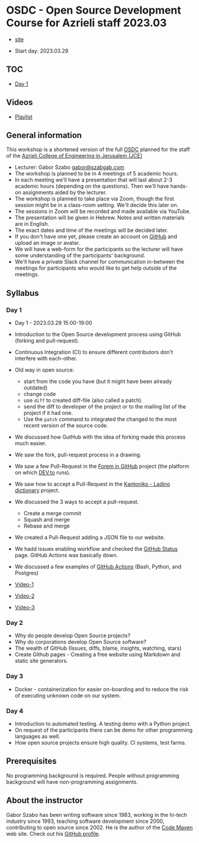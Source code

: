 # OSDC - Open Source Development Course for Azrieli staff 2023.03

* [site](https://osdc.code-maven.com/osdc-2023-03-azrieli-staff-workshop/)

* Start day: 2023.03.29

## TOC

* [Day 1](#day-1)

## Videos

* [Playlist]()


## General information

This workshop is a shortened version of the full [OSDC](https://osdc.code-maven.com/) planned for the staff of the [Azrieli College of Engineering in Jerusalem (JCE)](https://www.jce.ac.il/)

* Lecturer: Gabor Szabo gabor@szabgab.com
* The workshop is planned to be in 4 meetings of 5 academic hours.
* In each meeting we'll have a presentation that will last about 2-3 academic hours (depending on the questions). Then we'll have hands-on assignments aided by the lecturer.
* The workshop is planned to take place via Zoom, though the first session might be in a class-room setting. We'll decide this later on.
* The sessions in Zoom will be recorded and made available via YouTube.
* The presentation will be given in Hebrew. Notes and written materials are in English.
* The exact dates and time of the meetings will be decided later.
* If you don't have one yet, please create an account on [GitHub](https://github.com/) and upload an image or avatar.
* We will have a web-form for the participants so the lecturer will have some understanding of the participants' background.
* We'll have a private Slack channel for communication in-between the meetings for participants who would like to get help outside of the meetings.

## Syllabus

### Day 1

* Day 1 - 2023.03.29  15:00-19:00

* Introduction to the Open Source development process using GitHub (forking and pull-request).
* Continuous Integration (CI) to ensure different contributors don't interfere with each-other.

* Old way in open source:
    * start from the code you have (but it might have been already outdated)
    * change code
    * use `diff` to created  diff-file (also called a patch).
    * send the diff to developer of the project or to the mailing list of the project if it had one.
    * Use the `patch` command to integrated the changed to the most recent version of the source code.

* We discussed how GutHub with the idea of forking made this process much easier.

* We saw the fork, pull-request process in a drawing.

* We saw a few Pull-Request in the [Forem in GitHub](https://github.com/forem/) project (the platform on which [DEV.to](https://dev.to/) runs).

* We saw how to accept a Pull-Request in the [Kantoniko - Ladino dictionary](https://kantoniko.com/) project.

* We discussed the 3 ways to accept a pull-request.
    * Create a merge commit
    * Squash and merge
    * Rebase and merge

* We created a Pull-Request adding a JSON file to our website.

* We hadd issues enabling workflow and checked the [GitHub Status](https://www.githubstatus.com/) page. GitHub Actions was basically down.

* We discussed a few examples of [GitHub Actions](https://code-maven.com/github-actions) (Bash, Python, and Postgres)



* [Video-1](https://youtu.be/AZXlVekU2zs)
* [Video-2](https://youtu.be/lxuDJxM7IHE)
* [Video-3](https://youtu.be/MklaxNvqJF0)


### Day 2

* Why do people develop Open Source projects?
* Why do corporations develop Open Source software?
* The wealth of GitHub (Issues, diffs, blame, insights, watching, stars)
* Create Github pages - Creating a free website using Markdown and static site generators.

### Day 3

* Docker - containerization for easier on-boarding and to reduce the risk of executing unknown code on our system.

### Day 4

* Introduction to automated testing. A testing demo with a Python project.
* On request of the participants there can be demo for other programming languages as well.
* How open source projects ensure high quality. CI systems, test farms.


## Prerequisites

No programming background is required. People without programming background will have non-programming assignments.

## About the instructor

Gabor Szabo has been writing software since 1983, working in the hi-tech industry since 1993, teaching software development since 2000, contributing to open source since 2002.
He is the author of the [Code Maven](https://code-maven.com/) web site. Check out his [GitHub profile](https://github.com/szabgab/).


